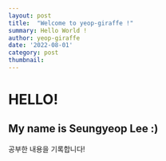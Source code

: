 ```yaml
---
layout: post
title:  "Welcome to yeop-giraffe !"
summary: Hello World !
author: yeop-giraffe
date: '2022-08-01'
category: post
thumbnail: 
---
```


# HELLO!

## My name is Seungyeop Lee :)
공부한 내용을 기록합니다!
